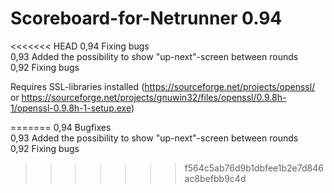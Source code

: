# Scoreboard-for-Netrunner 0.94
<<<<<<< HEAD
0,94 Fixing bugs<br/>
0,93 Added the possibility to show "up-next"-screen between rounds<br/>
0,92 Fixing bugs<br/>

Requires SSL-libraries installed (https://sourceforge.net/projects/openssl/ or https://sourceforge.net/projects/gnuwin32/files/openssl/0.9.8h-1/openssl-0.9.8h-1-setup.exe)<br/>

=======
0,94 Bugfixes<br/>
0,93 Added the possibility to show "up-next"-screen between rounds<br/>
0,92 Fixing bugs
>>>>>>> f564c5ab76d9b1dbfee1b2e7d846ac8befbb9c4d
